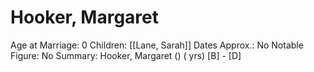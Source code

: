 # Hooker, Margaret

Age at Marriage: 0
Children: [[Lane, Sarah]]
Dates Approx.: No
Notable Figure: No
Summary: Hooker, Margaret () ( yrs)
[B]  - [D]